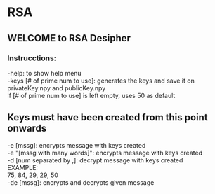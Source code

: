 # RSA
## WELCOME to RSA Desipher
### Instrucctions: 
-help: to show help menu <br>
-keys [# of prime num to use]: generates the keys and save it on privateKey.npy and publicKey.npy<br>
	 if [# of prime num to use] is left empty, uses 50 as default<br>
   

## Keys must have been created from this point onwards<br>


-e [mssg]: encrypts message with keys created<br>
-e "[mssg with many words]": encrypts message with keys created<br>
-d [num separated by ,]: decrypt message with keys created<br>
	 EXAMPLE:<br>
	 75, 84, 29, 29, 50<br>
-de [mssg]: encrypts and decrypts given message<br>

